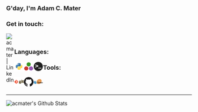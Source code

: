 ### G'day, I'm Adam C. Mater

### Get in touch:

[<img align="left" alt="acmater | LinkedIn" width="22px" src="https://cdn.jsdelivr.net/npm/simple-icons@v3/icons/linkedin.svg" />][linkedin]

<br />

### Languages:

[<img align="left" alt="Python" width="26px" src="https://raw.githubusercontent.com/github/explore/80688e429a7d4ef2fca1e82350fe8e3517d3494d/topics/python/python.png" />][linkedin]
[<img align="left" alt="Julia" width=26px src="https://raw.githubusercontent.com/JuliaLang/julia-logo-graphics/master/images/julia-dots.svg" />][linkedin]
[<img align="left" alt="Bash" width="26px" src="https://raw.githubusercontent.com/github/explore/80688e429a7d4ef2fca1e82350fe8e3517d3494d/topics/terminal/terminal.png" />][linkedin]

### Tools:
[<img align="left" alt="Git" width="26px" src="https://raw.githubusercontent.com/github/explore/80688e429a7d4ef2fca1e82350fe8e3517d3494d/topics/git/git.png" />][linkedin]
[<img align="left" alt="GitHub" width="26px" src="https://raw.githubusercontent.com/github/explore/78df643247d429f6cc873026c0622819ad797942/topics/github/github.png" />][linkedin]
[<img align="left" alt="GitHub" width="26px" src="https://raw.githubusercontent.com/github/explore/80688e429a7d4ef2fca1e82350fe8e3517d3494d/topics/scikit-learn/scikit-learn.png" />][linkedin]

<br />
<br />

---

<img align="left" alt="acmater's Github Stats" src="https://github-readme-stats.vercel.app/api?username=acmater&show_icons=true&hide_border=true&theme=dracula" />

[medium]: https://medium.com/@audhiaprilliant/
[linkedin]: https://www.linkedin.com/in/acmater/


<!--
**acmater/acmater** is a ✨ _special_ ✨ repository because its `README.md` (this file) appears on your GitHub profile.

Here are some ideas to get you started:

- 🔭 I’m currently working on ...
- 🌱 I’m currently learning ...
- 👯 I’m looking to collaborate on ...
- 🤔 I’m looking for help with ...
- 💬 Ask me about ...
- 📫 How to reach me: ...
- 😄 Pronouns: ...

- ⚡ Fun fact: ...
# I'm a Man, Friend, and Researcher!
- 🔭 I’m currently working on a [personal project][website]!
- 🌱 I’m currently learning Data Science and Analytics 🤣
- 👯 I’m looking to collaborate with other content creators
- 🥅 2020 Goals: Give impact to society
- ⚡ Fun fact: I love blogging, reading books, and drawing

[<img align="left" alt="audhiaprilliant | Medium" width="22px" src="https://cdn.jsdelivr.net/npm/simple-icons@v3/icons/medium.svg" />][medium]

-->

